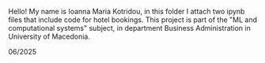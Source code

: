 Hello! 
My name is Ioanna Maria Kotridou, in this folder I attach two ipynb files that include code for hotel bookings. 
This project is part of the "ML and computational systems" subject, in department Business Administration in University of Macedonia.


06/2025
